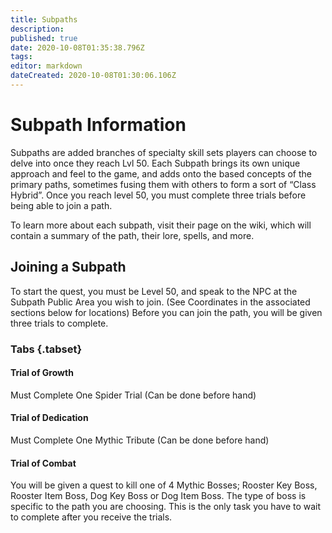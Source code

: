 ```yaml
---
title: Subpaths
description: 
published: true
date: 2020-10-08T01:35:38.796Z
tags: 
editor: markdown
dateCreated: 2020-10-08T01:30:06.106Z
---
```


# Subpath Information


Subpaths are added branches of specialty skill sets players can choose to delve into once they reach Lvl 50. Each Subpath brings its own unique approach and feel to the game, and adds onto the based concepts of the primary paths, sometimes fusing them with others to form a sort of “Class Hybrid”. Once you reach level 50, you must complete three trials before being able to join a path.

To learn more about each subpath, visit their page on the wiki, which will contain a summary of the path, their lore, spells, and more. 

## Joining a Subpath 


To start the quest, you must be Level 50, and speak to the NPC at the Subpath Public Area you wish to join. (See Coordinates in the associated sections below for locations) Before you can join the path, you will be given three trials to complete.

### Tabs {.tabset}
#### Trial of Growth 
Must Complete One Spider Trial (Can be done before hand)

#### Trial of Dedication 
Must Complete One Mythic Tribute (Can be done before hand)

#### Trial of Combat 
You will be given a quest to kill one of 4 Mythic Bosses; Rooster Key Boss, Rooster Item Boss, Dog Key Boss or Dog Item Boss. The type of boss is specific to the path you are choosing. This is the only task you have to wait to complete after you receive the trials. 

